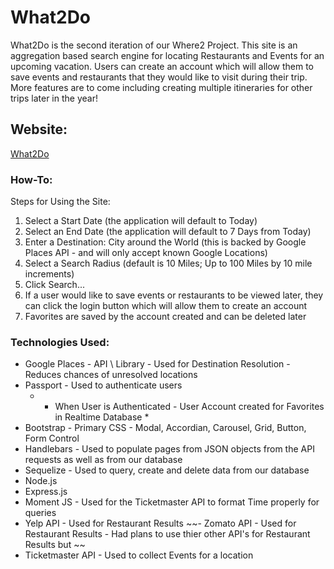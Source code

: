 # What2Do
What2Do is the second iteration of our Where2 Project. This site is an aggregation based search engine for locating Restaurants and Events for an upcoming vacation. Users can create an account which will allow them to save events and restaurants that they would like to visit during their trip. More features are to come including creating multiple itineraries for other trips later in the year!

## Website:
[What2Do](https://what2do-project.herokuapp.com/)

### How-To:
Steps for Using the Site:
1. Select a Start Date (the application will default to Today)
2. Select an End Date (the application will default to 7 Days from Today)
3. Enter a Destination: City around the World (this is backed by Google Places API - and will only accept known Google Locations)
4. Select a Search Radius (default is 10 Miles; Up to 100 Miles by 10 mile increments)
5. Click Search...
6. If a user would like to save events or restaurants to be viewed later, they can click the login button which will allow them to create an account
7. Favorites are saved by the account created and can be deleted later

### Technologies Used:
- Google Places - API \ Library - Used for Destination Resolution - Reduces chances of unresolved locations
- Passport - Used to authenticate users
  - * When User is Authenticated - User Account created for Favorites in Realtime Database *
- Bootstrap - Primary CSS - Modal, Accordian, Carousel, Grid, Button, Form Control
- Handlebars - Used to populate pages from JSON objects from the API requests as well as from our database
- Sequelize - Used to query, create and delete data from our database
- Node.js
- Express.js
- Moment JS - Used for the Ticketmaster API to format Time properly for queries
- Yelp API - Used for Restaurant Results
~~- Zomato API - Used for Restaurant Results - Had plans to use thier other API's for Restaurant Results but ~~
- Ticketmaster API - Used to collect Events for a location





